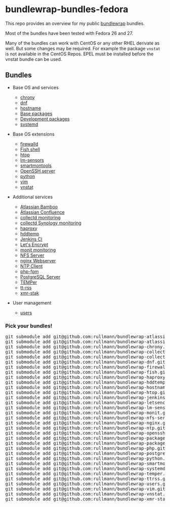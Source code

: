 # bundlewrap-bundles-fedora

This repo provides an overview for my public [bundlewrap](http://bundlewrap.org/) bundles.

Most of the bundles have been tested with Fedora 26 and 27.

Many of the bundles can work with CentOS or any other RHEL derivate as well.
But some changes may be required. For example the package `vnstat` is not available in the CentOS Repos. EPEL must be installed before the vnstat bundle can be used.

## Bundles

* Base OS and services
  * [chrony](https://github.com/rullmann/bundlewrap-chrony)
  * [dnf](https://github.com/rullmann/bundlewrap-dnf)
  * [hostname](https://github.com/rullmann/bundlewrap-hostname)
  * [Base packages](https://github.com/rullmann/bundlewrap-packages-base)
  * [Development packages](https://github.com/rullmann/bundlewrap-packages-development)
  * [systemd](https://github.com/rullmann/bundlewrap-systemd)

* Base OS extensions
  * [firewalld](https://github.com/rullmann/bundlewrap-firewalld)
  * [Fish shell](https://github.com/rullmann/bundlewrap-fish)
  * [htop](https://github.com/rullmann/bundlewrap-htop)
  * [lm-sensors](https://github.com/rullmann/bundlewrap-lm-sensors)
  * [smartmontools](https://github.com/rullmann/bundlewrap-smartmontools)
  * [OpenSSH server](https://github.com/rullmann/bundlewrap-openssh)
  * [python](https://github.com/rullmann/bundlewrap-python)
  * [vim](https://github.com/rullmann/bundlewrap-vim)
  * [vnstat](https://github.com/rullmann/bundlewrap-vnstat)

* Additional services
  * [Atlassian Bamboo](https://github.com/rullmann/bundlewrap-atlassian-bamboo)
  * [Atlassian Confluence](https://github.com/rullmann/bundlewrap-atlassian-confluence)
  * [collectd monitoring](https://github.com/rullmann/bundlewrap-collectd)
  * [collectd Synology monitoring](https://github.com/rullmann/bundlewrap-collectd-synology)
  * [haproxy](https://github.com/rullmann/bundlewrap-haproxy)
  * [hddtemp](https://github.com/rullmann/bundlewrap-hddtemp)
  * [Jenkins CI](https://github.com/rullmann/bundlewrap-jenkins)
  * [Let's Encrypt](https://github.com/rullmann/bundlewrap-letsencrypt)
  * [monit monitoring](https://github.com/rullmann/bundlewrap-monit)
  * [NFS Server](https://github.com/rullmann/bundlewrap-nfs-server)
  * [nginx Webserver](https://github.com/rullmann/bundlewrap-nginx)
  * [NTP Client](https://github.com/rullmann/bundlewrap-ntp)
  * [php-fpm](https://github.com/rullmann/bundlewrap-php)
  * [PostgreSQL Server](https://github.com/rullmann/bundlewrap-postgresql)
  * [TEMPer](https://github.com/rullmann/bundlewrap-temper)
  * [tt-rss](https://github.com/rullmann/bundlewrap-ttrss)
  * [xmr-stak](https://github.com/rullmann/bundlewrap-xmr-stak)

* User management
  * [users](https://github.com/rullmann/bundlewrap-users)

### Pick your bundles!

<pre>
git submodule add git@github.com:rullmann/bundlewrap-atlassian-bamboo.git bundles/atlassian-bamboo
git submodule add git@github.com:rullmann/bundlewrap-atlassian-confluence.git bundles/atlassian-confluence
git submodule add git@github.com:rullmann/bundlewrap-chrony.git bundles/chrony
git submodule add git@github.com:rullmann/bundlewrap-collectd.git bundles/collectd
git submodule add git@github.com:rullmann/bundlewrap-collectd-synology.git bundles/collectd-synology
git submodule add git@github.com:rullmann/bundlewrap-dnf.git bundles/dnf
git submodule add git@github.com:rullmann/bundlewrap-firewalld.git bundles/firewalld
git submodule add git@github.com:rullmann/bundlewrap-fish.git bundles/fish
git submodule add git@github.com:rullmann/bundlewrap-haproxy.git bundles/haproxy
git submodule add git@github.com:rullmann/bundlewrap-hddtemp.git bundles/hddtemp
git submodule add git@github.com:rullmann/bundlewrap-hostname.git bundles/hostname
git submodule add git@github.com:rullmann/bundlewrap-htop.git bundles/htop
git submodule add git@github.com:rullmann/bundlewrap-jenkins.git bundles/jenkins
git submodule add git@github.com:rullmann/bundlewrap-letsencrypt.git bundles/letsencrypt
git submodule add git@github.com:rullmann/bundlewrap-lm-sensors.git bundles/lm-sensors
git submodule add git@github.com:rullmann/bundlewrap-monit.git bundles/monit
git submodule add git@github.com:rullmann/bundlewrap-nfs-server.git bundles/nfs-server
git submodule add git@github.com:rullmann/bundlewrap-nginx.git bundles/nginx
git submodule add git@github.com:rullmann/bundlewrap-ntp.git bundles/ntp
git submodule add git@github.com:rullmann/bundlewrap-openssh.git bundles/openssh
git submodule add git@github.com:rullmann/bundlewrap-packages-base.git bundles/packages-base
git submodule add git@github.com:rullmann/bundlewrap-packages-development.git bundles/packages-development
git submodule add git@github.com:rullmann/bundlewrap-php.git bundles/php
git submodule add git@github.com:rullmann/bundlewrap-postgresql.git bundles/postgresql
git submodule add git@github.com:rullmann/bundlewrap-python.git bundles/python
git submodule add git@github.com:rullmann/bundlewrap-smartmontools.git bundles/smartmontools
git submodule add git@github.com:rullmann/bundlewrap-systemd.git bundles/systemd
git submodule add git@github.com:rullmann/bundlewrap-temper.git bundles/temper
git submodule add git@github.com:rullmann/bundlewrap-ttrss.git bundles/tt-rss
git submodule add git@github.com:rullmann/bundlewrap-users.git bundles/users
git submodule add git@github.com:rullmann/bundlewrap-vim.git bundles/vim
git submodule add git@github.com:rullmann/bundlewrap-vnstat.git bundles/vnstat
git submodule add git@github.com:rullmann/bundlewrap-xmr-stak.git bundles/xmr-stak
</pre>

